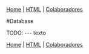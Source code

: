 [Home](https://github.com/sexcod/Tiga/tree/master/php/Lib/Doc/README.md)
 | [HTML](https://github.com/sexcod/Tiga/tree/master/php/Lib/Doc/html.md)
 | [Colaboradores](https://github.com/sexcod/Tiga/tree/master/php/Lib/Doc/colaboradores.md)


#Database 

TODO: --- texto



[Home](https://github.com/sexcod/Tiga/tree/master/php/Lib/Doc/README.md)
 | [HTML](https://github.com/sexcod/Tiga/tree/master/php/Lib/Doc/html.md)
 | [Colaboradores](https://github.com/sexcod/Tiga/tree/master/php/Lib/Doc/colaboradores.md)
